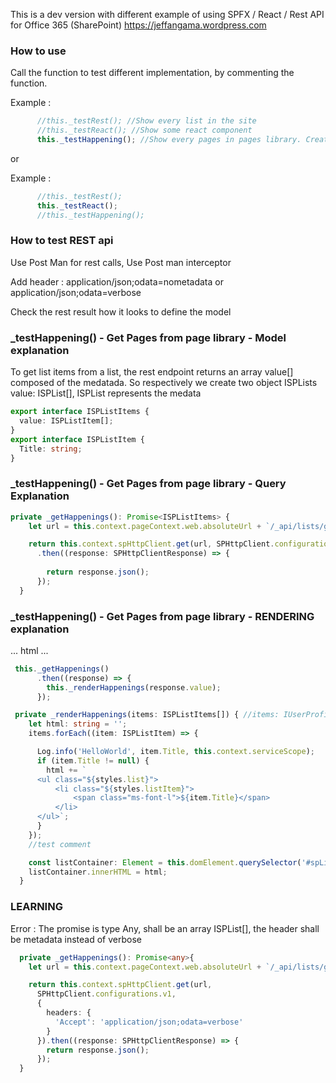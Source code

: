 This is a dev version with different example of using SPFX / React / Rest API for Office 365 (SharePoint)
https://jeffangama.wordpress.com

### How to use

Call the function to test different implementation, by commenting the function.

Example :
```typescript
      //this._testRest(); //Show every list in the site
      //this._testReact(); //Show some react component
      this._testHappening(); //Show every pages in pages library. Create a page library first
```
or 

Example :
```typescript
      //this._testRest();
      this._testReact();
      //this._testHappening();
```
### How to test REST api
Use Post Man for rest calls, Use Post man interceptor

Add header :
application/json;odata=nometadata
or
application/json;odata=verbose

Check the rest result how it looks to define the model

### _testHappening() - Get Pages from page library - Model explanation

To get list items from a list, the rest endpoint returns an array value[] composed of the medatada.
So respectively we create two object ISPLists value: ISPList[], ISPList represents the medata
```typescript
export interface ISPListItems {
  value: ISPListItem[];
}
export interface ISPListItem {
  Title: string;
}
```
### _testHappening() - Get Pages from page library - Query Explanation
```typescript
private _getHappenings(): Promise<ISPListItems> {
    let url = this.context.pageContext.web.absoluteUrl + `/_api/lists/getbytitle('Pages')/items`;

    return this.context.spHttpClient.get(url, SPHttpClient.configurations.v1)
      .then((response: SPHttpClientResponse) => {
     
        return response.json();
      });
  }
```
### _testHappening() - Get Pages from page library - RENDERING explanation

...
html
...
```typescript
 this._getHappenings()
      .then((response) => {
        this._renderHappenings(response.value);
      });
```

```typescript
 private _renderHappenings(items: ISPListItems[]) { //items: IUserProfile[]) {
    let html: string = '';
    items.forEach((item: ISPListItem) => {

      Log.info('HelloWorld', item.Title, this.context.serviceScope);
      if (item.Title != null) {
        html += `
      <ul class="${styles.list}">
          <li class="${styles.listItem}">
              <span class="ms-font-l">${item.Title}</span>
          </li>
      </ul>`;
      }
    });
    //test comment

    const listContainer: Element = this.domElement.querySelector('#spListContainer');
    listContainer.innerHTML = html;
  }
```

  ### LEARNING

  Error : The promise is type Any, shall be an array ISPList[], the header shall be metadata instead of verbose
```typescript
  private _getHappenings(): Promise<any>{
    let url = this.context.pageContext.web.absoluteUrl + `/_api/lists/getbytitle('Pages')/items`;

    return this.context.spHttpClient.get(url,
      SPHttpClient.configurations.v1,
      {
        headers: {
          'Accept': 'application/json;odata=verbose'
        }
      }).then((response: SPHttpClientResponse) => {
        return response.json();
      });
  }
  ```